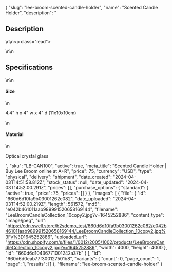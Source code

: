 {
  "slug": "lee-broom-scented-candle-holder",
  "name": "Scented Candle Holder",
  "description": "<h2>Description</h2>\n<!-- split -->\n<p class=\"lead\"> </p>\n<!-- split -->\n<h2>Specifications</h2>\n<!-- split -->\n<h4>Size</h4>\n<p>4.4\" h x 4\" w x 4\" d (11x10x10cm)</p>\n<h4>Material</h4>\n<p>Optical crystal glass</p>",
  "sku": "LB-CAN100",
  "active": true,
  "meta_title": "Scented Candle Holder | Buy Lee Broom online at A+R",
  "price": 75,
  "currency": "USD",
  "type": "physical",
  "delivery": "shipment",
  "date_created": "2024-04-03T14:51:58.812Z",
  "stock_status": null,
  "date_updated": "2024-04-03T14:52:00.291Z",
  "prices": [],
  "purchase_options": {
    "standard": {
      "active": true,
      "price": 75,
      "prices": []
    }
  },
  "images": [
    {
      "file": {
        "id": "660d6d10fa9b03001262c082",
        "date_uploaded": "2024-04-03T14:52:00.219Z",
        "length": 561572,
        "md5": "e042b461011aab989991520658169144",
        "filename": "LeeBroomCandleCollection_10copy2.jpg?v=1645252886",
        "content_type": "image/jpeg",
        "url": "https://cdn.swell.store/b2sdemo_test/660d6d10fa9b03001262c082/e042b461011aab989991520658169144/LeeBroomCandleCollection_10copy2.jpg%3Fv%3D1645252886",
        "uploaded_url": "https://cdn.shopify.com/s/files/1/0012/2005/1002/products/LeeBroomCandleCollection_10copy2.jpg?v=1645252886",
        "width": 4000,
        "height": 4000
      },
      "id": "660d6d10436771001242a37b"
    }
  ],
  "id": "660d6d0eab77f300127501b8",
  "variants": {
    "count": 0,
    "page_count": 1,
    "page": 1,
    "results": []
  },
  "filename": "lee-broom-scented-candle-holder"
}